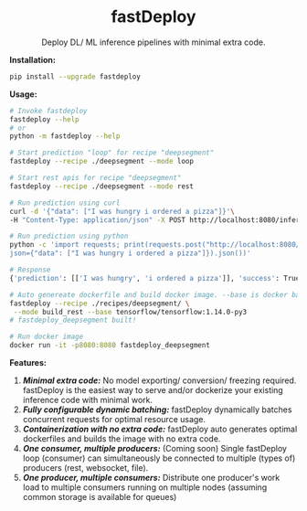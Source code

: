 <p align="center">
    <h1 align="center">fastDeploy</h1>
    <p align="center">Deploy DL/ ML inference pipelines with minimal extra code.</p>
</p>

**Installation:** 
```bash
pip install --upgrade fastdeploy
```

**Usage:**
```bash
# Invoke fastdeploy 
fastdeploy --help
# or
python -m fastdeploy --help

# Start prediction "loop" for recipe "deepsegment"
fastdeploy --recipe ./deepsegment --mode loop

# Start rest apis for recipe "deepsegment"
fastdeploy --recipe ./deepsegment --mode rest

# Run prediction using curl
curl -d '{"data": ["I was hungry i ordered a pizza"]}'\
-H "Content-Type: application/json" -X POST http://localhost:8080/infer

# Run prediction using python
python -c 'import requests; print(requests.post("http://localhost:8080/infer",\
json={"data": ["I was hungry i ordered a pizza"]}).json())'

# Response
{'prediction': [['I was hungry', 'i ordered a pizza']], 'success': True}

# Auto genereate dockerfile and build docker image. --base is docker base
fastdeploy --recipe ./recipes/deepsegment/ \
 --mode build_rest --base tensorflow/tensorflow:1.14.0-py3
# fastdeploy_deepsegment built!

# Run docker image
docker run -it -p8080:8080 fastdeploy_deepsegment

```

**Features:**

1. ***Minimal extra code:*** No model exporting/ conversion/ freezing required. fastDeploy is the easiest way to serve and/or dockerize your existing inference code with minimal work. 
2. ***Fully configurable dynamic batching:*** fastDeploy dynamically batches concurrent requests for optimal resource usage.
3. ***Containerization with no extra code:*** fastDeploy auto generates optimal dockerfiles and builds the image with no extra code.
4. ***One consumer, multiple producers:*** (Coming soon) Single fastDeploy loop (consumer) can simultaneously be connected to multiple (types of) producers (rest, websocket, file).
5. ***One producer, multiple consumers:*** Distribute one producer's work load to multiple consumers running on multiple nodes (assuming common storage is available for queues)
